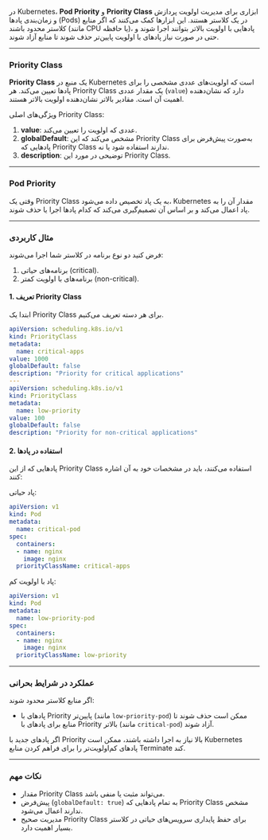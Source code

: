 در Kubernetes، **Pod Priority** و **Priority Class** ابزاری برای مدیریت اولویت پردازش و زمان‌بندی پادها (Pods) در یک کلاستر هستند. این ابزارها کمک می‌کنند که اگر منابع کلاستر محدود باشند (مانند CPU یا حافظه)، پادهایی با اولویت بالاتر بتوانند اجرا شوند و حتی در صورت نیاز پادهای با اولویت پایین‌تر حذف شوند تا منابع آزاد شوند.

---

### **Priority Class**
**Priority Class** یک منبع در Kubernetes است که اولویت‌های عددی مشخصی را برای پادها تعیین می‌کند. هر Priority Class یک مقدار عددی (`value`) دارد که نشان‌دهنده اهمیت آن است. مقادیر بالاتر نشان‌دهنده اولویت بالاتر هستند.

ویژگی‌های اصلی Priority Class:
1. **value**: عددی که اولویت را تعیین می‌کند.
2. **globalDefault**: مشخص می‌کند که این Priority Class به‌صورت پیش‌فرض برای پادهایی که Priority Class ندارند استفاده شود یا نه.
3. **description**: توضیحی در مورد این Priority Class.

---

### **Pod Priority**
وقتی یک Priority Class به یک پاد تخصیص داده می‌شود، Kubernetes مقدار آن را به پاد اعمال می‌کند و بر اساس آن تصمیم‌گیری می‌کند که کدام پادها اجرا یا حذف شوند.

---

### **مثال کاربردی**
فرض کنید دو نوع برنامه در کلاستر شما اجرا می‌شوند:
1. برنامه‌های حیاتی (critical).
2. برنامه‌های با اولویت کمتر (non-critical).

#### 1. تعریف Priority Class
ابتدا یک Priority Class برای هر دسته تعریف می‌کنیم.

```yaml
apiVersion: scheduling.k8s.io/v1
kind: PriorityClass
metadata:
  name: critical-apps
value: 1000
globalDefault: false
description: "Priority for critical applications"
---
apiVersion: scheduling.k8s.io/v1
kind: PriorityClass
metadata:
  name: low-priority
value: 100
globalDefault: false
description: "Priority for non-critical applications"
```

#### 2. استفاده در پادها
پادهایی که از این Priority Class استفاده می‌کنند، باید در مشخصات خود به آن اشاره کنند:

پاد حیاتی:
```yaml
apiVersion: v1
kind: Pod
metadata:
  name: critical-pod
spec:
  containers:
  - name: nginx
    image: nginx
  priorityClassName: critical-apps
```

پاد با اولویت کم:
```yaml
apiVersion: v1
kind: Pod
metadata:
  name: low-priority-pod
spec:
  containers:
  - name: nginx
    image: nginx
  priorityClassName: low-priority
```

---

### **عملکرد در شرایط بحرانی**
اگر منابع کلاستر محدود شوند:

   - پادهای با Priority پایین‌تر (مانند `low-priority-pod`) ممکن است حذف شوند تا منابع برای پادهای با Priority بالاتر (مانند `critical-pod`) آزاد شوند.

اگر پادهای جدید با Priority بالا نیاز به اجرا داشته باشند، ممکن است Kubernetes پادهای کم‌اولویت‌تر را برای فراهم کردن منابع Terminate کند.

---

### **نکات مهم**
- مقدار Priority Class می‌تواند مثبت یا منفی باشد.
- پیش‌فرض (`globalDefault: true`) به تمام پادهایی که Priority Class مشخص ندارند اعمال می‌شود.
- مدیریت صحیح Priority Class برای حفظ پایداری سرویس‌های حیاتی در کلاستر بسیار اهمیت دارد. 

